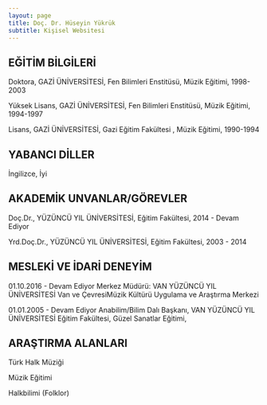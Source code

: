 ```yaml
---
layout: page
title: Doç. Dr. Hüseyin Yükrük
subtitle: Kişisel Websitesi
---
```


## EĞİTİM BİLGİLERİ

Doktora, GAZİ ÜNİVERSİTESİ, Fen Bilimleri Enstitüsü, Müzik Eğitimi, 1998-2003

Yüksek Lisans, GAZİ ÜNİVERSİTESİ, Fen Bilimleri Enstitüsü, Müzik Eğitimi, 1994-1997

Lisans, GAZİ ÜNİVERSİTESİ, Gazi Eğitim Fakültesi , Müzik Eğitimi, 1990-1994


## YABANCI DİLLER

İngilizce, İyi


## AKADEMİK UNVANLAR/GÖREVLER

Doç.Dr., YÜZÜNCÜ YIL ÜNİVERSİTESİ, Eğitim Fakültesi, 2014 - Devam Ediyor

Yrd.Doç.Dr., YÜZÜNCÜ YIL ÜNİVERSİTESİ, Eğitim Fakültesi, 2003 - 2014


## MESLEKİ VE İDARİ DENEYİM

01.10.2016 - Devam Ediyor
Merkez Müdürü: VAN YÜZÜNCÜ YIL ÜNİVERSİTESİ Van ve ÇevresiMüzik Kültürü Uygulama ve Araştırma Merkezi

01.01.2005 - Devam Ediyor
Anabilim/Bilim Dalı Başkanı, VAN YÜZÜNCÜ YIL ÜNİVERSİTESİ Eğitim Fakültesi, Güzel Sanatlar Eğitimi, 


## ARAŞTIRMA ALANLARI

Türk Halk Müziği

Müzik Eğitimi

Halkbilimi (Folklor)
